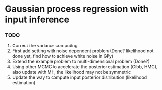 # Gaussian process regression with input inference

### TODO
1. Correct the variance computing
2. First add setting with noise dependent problem (Done? likelihood not done yet, find how to achieve white noise in GPy)
3. Extend the example problem to multi-dimensional problem (Done?)
4. Using other MCMC to accelerate the posterior estimation (Gibb, HMC), also update with MH, the likelihood may not be symmetric
5. Update the way to compute input posterior distribution (likelihood estimation)

